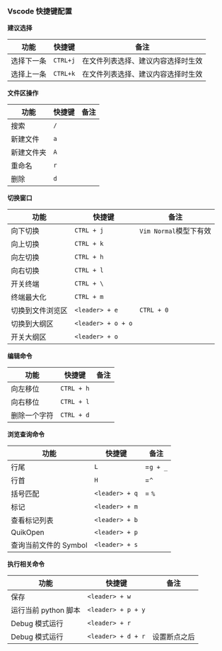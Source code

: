 ### Vscode 快捷键配置

**建议选择**

| 功能       | 快捷键   | 备注                               |
| ---------- | -------- | ---------------------------------- |
| 选择下一条 | `CTRL+j` | 在文件列表选择、建议内容选择时生效 |
| 选择上一条 | `CTRL+k` | 在文件列表选择、建议内容选择时生效 |

**文件区操作**

| 功能       | 快捷键 | 备注 |
| ---------- | ------ | ---- |
| 搜索       | `/`    |      |
| 新建文件   | `a`    |      |
| 新建文件夹 | `A`    |      |
| 重命名     | `r`    |      |
| 删除       | `d`    |      |

**切换窗口**

| 功能             | 快捷键             | 备注                   |
| ---------------- | ------------------ | ---------------------- |
| 向下切换         | `CTRL + j`         | `Vim Normal`模型下有效 |
| 向上切换         | `CTRL + k`         |                        |
| 向左切换         | `CTRL + h`         |                        |
| 向右切换         | `CTRL + l`         |                        |
| 开关终端         | `CTRL + \`         |                        |
| 终端最大化       | `CTRL + m`         |                        |
| 切换到文件浏览区 | `<leader> + e`     | `CTRL + 0`             |
| 切换到大纲区     | `<leader> + o + o` |                        |
| 开关大纲区       | `<leader> + o`     |                        |

**编辑命令**

| 功能         | 快捷键     | 备注 |
| ------------ | ---------- | ---- |
| 向左移位     | `CTRL + h` |      |
| 向右移位     | `CTRL + l` |      |
| 删除一个字符 | `CTRL + d` |      |

**浏览查询命令**

| 功能                  | 快捷键         | 备注     |
| --------------------- | -------------- | -------- |
| 行尾                  | `L`            | =`g + _` |
| 行首                  | `H`            | =`^`     |
| 括号匹配              | `<leader> + q` | = `%`    |
| 标记                  | `<leader> + m` |          |
| 查看标记列表          | `<leader> + b` |          |
| QuikOpen              | `<leader> + p` |          |
| 查询当前文件的 Symbol | `<leader> + s` |          |

**执行相关命令**

| 功能                 | 快捷键             | 备注         |
| -------------------- | ------------------ | ------------ |
| 保存                 | `<leader> + w`     |              |
| 运行当前 python 脚本 | `<leader> + p + y` |              |
| Debug 模式运行       | `<leader> + r`     |              |
| Debug 模式运行       | `<leader> + d + r` | 设置断点之后 |
